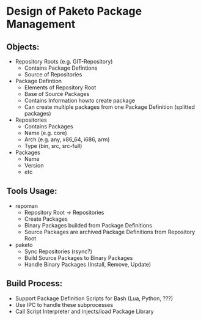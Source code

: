 Design of Paketo Package Management
========================================

Objects:
----------------------------------------

* Repository Roots (e.g. GIT-Repository)
    - Contains Package Defintions
    - Source of Repositories
* Package Defintion
    - Elements of Repository Root
    - Base of Source Packages
    - Contains Information howto create package
    - Can create multiple packages from one Package Definition (splitted packages)
* Repositories
    - Contains Packages
    - Name (e.g. core)
    - Arch (e.g. any, x86_64, i686, arm)
    - Type (bin, src, src-full)
* Packages
    - Name
    - Version
    - etc

Tools Usage:
----------------------------------------

* repoman 
    - Repository Root -> Repositories
    - Create Packages
    - Binary Packages builded from Package Definitions
    - Source Packages are archived Package Definitions from Repository Root
* paketo
    - Sync Repositories (rsync?)
    - Build Source Packages to Binary Packages
    - Handle Binary Packages (Install, Remove, Update)
    
    

Build Process:
----------------------------------------

* Support Package Definition Scripts for Bash (Lua, Python, ???)
* Use IPC to handle these subprocesses
* Call Script Interpreter and injects/load Package Library

